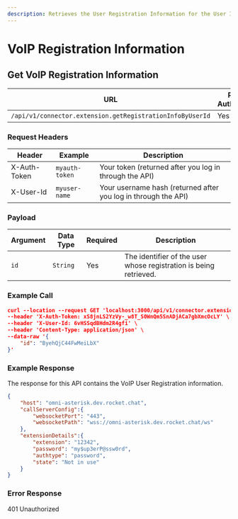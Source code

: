 ```yaml
---
description: Retrieves the User Registration Information for the User ID.
---
```


# VoIP Registration Information

## Get VoIP Registration Information

| **URL**                                                   | **Requires Authentication** | **HTTP Method** |
| --------------------------------------------------------- | --------------------------- | --------------- |
| `/api/v1/connector.extension.getRegistrationInfoByUserId` | Yes                         | GET             |

### Request Headers

| **Header**   | **Example**    | **Description**                                                |
| ------------ | -------------- | -------------------------------------------------------------- |
| X-Auth-Token | `myauth-token` | Your token (returned after you log in through the API)         |
| X-User-Id    | `myuser-name`  | Your username hash (returned after you log in through the API) |

### Payload

| **Argument** | **Data Type** | **Required** | **Description**                                                   |
| ------------ | ------------- | ------------ | ----------------------------------------------------------------- |
| `id`         | `String`      | Yes          | The identifier of the user whose registration is being retrieved. |

### Example Call

```json
curl --location --request GET 'localhost:3000/api/v1/connector.extension.getRegistrationInfoByUserId' \
--header 'X-Auth-Token: xS8jnLS2YzVy-_w8T_S0WnQm5SnADjACa7gbXmcOcLY' \
--header 'X-User-Id: 6vHSSqdBHdm2R4gfi' \
--header 'Content-Type: application/json' \
--data-raw '{
    "id": "ByehQjC44FwMeiLbX"
}'
```

### Example Response

The response for this API contains the VoIP User Registration information.

```json
{
	"host": "omni-asterisk.dev.rocket.chat",
	"callServerConfig":{
		"websocketPort": "443",
		"websocketPath": "wss://omni-asterisk.dev.rocket.chat/ws"
	},
	"extensionDetails":{
		"extension": "12342",
		"password": "my$up3erP@ssw0rd",
		"authtype": "password",
		"state": "Not in use"
	}
}
```

### Error Response

401 Unauthorized

